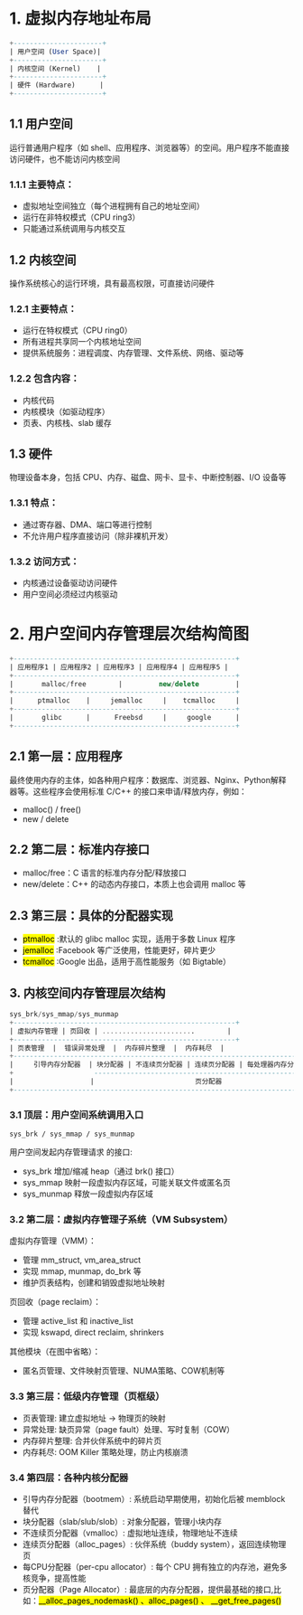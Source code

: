 # 1. 虚拟内存地址布局
```sql
+----------------------+
| 用户空间 (User Space)|
+----------------------+
| 内核空间 (Kernel)    |
+----------------------+
| 硬件 (Hardware)      |
+----------------------+

```
## 1.1 用户空间
运行普通用户程序（如 shell、应用程序、浏览器等）的空间。用户程序不能直接访问硬件，也不能访问内核空间
### 1.1.1 主要特点：
- 虚拟地址空间独立（每个进程拥有自己的地址空间）
- 运行在非特权模式（CPU ring3）
- 只能通过系统调用与内核交互

## 1.2 内核空间
操作系统核心的运行环境，具有最高权限，可直接访问硬件
### 1.2.1 主要特点：
- 运行在特权模式（CPU ring0）
- 所有进程共享同一个内核地址空间
- 提供系统服务：进程调度、内存管理、文件系统、网络、驱动等
### 1.2.2 包含内容：
- 内核代码
- 内核模块（如驱动程序）
- 页表、内核栈、slab 缓存
## 1.3 硬件
物理设备本身，包括 CPU、内存、磁盘、网卡、显卡、中断控制器、I/O 设备等
### 1.3.1 特点：
- 通过寄存器、DMA、端口等进行控制
- 不允许用户程序直接访问（除非裸机开发）
### 1.3.2 访问方式：
- 内核通过设备驱动访问硬件
- 用户空间必须经过内核驱动

# 2. 用户空间内存管理层次结构简图
```sql
+-------------------------------------------------------+
| 应用程序1 | 应用程序2 | 应用程序3 | 应用程序4 | 应用程序5 |
+-------------------------------------------------------+
|       malloc/free        |         new/delete         |
+-------------------------------------------------------+
|      ptmalloc    |     jemalloc     |    tcmalloc     |
+-------------------------------------------------------+
|       glibc      |      Freebsd     |     google      |
+-------------------------------------------------------+
```
## 2.1 第一层：应用程序
最终使用内存的主体，如各种用户程序：数据库、浏览器、Nginx、Python解释器等。这些程序会使用标准 C/C++ 的接口来申请/释放内存，例如：
- malloc() / free()
- new / delete

## 2.2 第二层：标准内存接口
- malloc/free：C 语言的标准内存分配/释放接口
- new/delete：C++ 的动态内存接口，本质上也会调用 malloc 等

## 2.3 第三层：具体的分配器实现
- <mark>ptmalloc</mark>	:默认的 glibc malloc 实现，适用于多数 Linux 程序
- <mark>jemalloc</mark>	:Facebook 等广泛使用，性能更好，碎片更少
- <mark>tcmalloc</mark>	:Google 出品，适用于高性能服务（如 Bigtable）
## 3. 内核空间内存管理层次结构
```sql
sys_brk/sys_mmap/sys_munmap
+-------------------------------------------------------+
| 虚拟内存管理 | 页回收 | .......................        |
+-------------------------------------------------------+
| 页表管理  |  错误异常处理  |  内存碎片整理  |  内存耗尽  |
+------------------------------------------------------------------------------+
|     引导内存分配器  | 块分配器 | 不连续页分配器 | 连续页分配器 | 每处理器内存分配器|
+                    ----------------------------------------------------------+
|                   |                         页分配器                         |
+------------------------------------------------------------------------------+
```
### 3.1 顶层：用户空间系统调用入口
```
sys_brk / sys_mmap / sys_munmap
```
用户空间发起内存管理请求 的接口:
- sys_brk	增加/缩减 heap（通过 brk() 接口）
- sys_mmap	映射一段虚拟内存区域，可能关联文件或匿名页
- sys_munmap	释放一段虚拟内存区域
### 3.2 第二层：虚拟内存管理子系统（VM Subsystem）
虚拟内存管理（VMM）：
- 管理 mm_struct, vm_area_struct
- 实现 mmap, munmap, do_brk 等
- 维护页表结构，创建和销毁虚拟地址映射

页回收（page reclaim）：
- 管理 active_list 和 inactive_list
- 实现 kswapd, direct reclaim, shrinkers

其他模块（在图中省略）：
- 匿名页管理、文件映射页管理、NUMA策略、COW机制等
### 3.3 第三层：低级内存管理（页框级）
- 页表管理:	建立虚拟地址 → 物理页的映射
- 异常处理:	缺页异常（page fault）处理、写时复制（COW）
- 内存碎片整理:	合并伙伴系统中的碎片页
- 内存耗尽:	OOM Killer 策略处理，防止内核崩溃

### 3.4  第四层：各种内核分配器
- 引导内存分配器（bootmem）:	系统启动早期使用，初始化后被 memblock 替代
- 块分配器（slab/slub/slob）:	对象分配器，管理小块内存
- 不连续页分配器（vmalloc）:	虚拟地址连续，物理地址不连续
- 连续页分配器（alloc_pages）:	伙伴系统（buddy system），返回连续物理页
- 每CPU分配器（per-cpu allocator）:	每个 CPU 拥有独立的内存池，避免多核竞争，提高性能
- 页分配器（Page Allocator）: 最底层的内存分配器，提供最基础的接口,比如：<mark>__alloc_pages_nodemask() 、alloc_pages() 、  __get_free_pages()</mark>
